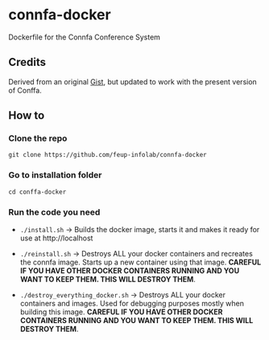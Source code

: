 # connfa-docker
Dockerfile for the Connfa Conference System

## Credits

Derived from an original [Gist](https://gist.github.com/evelyne24/dc2a5ae271d26422c3d02783168a6e82), but updated to work with the present version of Conffa.

## How to

### Clone the repo 

`git clone https://github.com/feup-infolab/connfa-docker`

### Go to installation folder

`cd conffa-docker`

### Run the code you need

 - `./install.sh` -> Builds the docker image, starts it and makes it ready for use at http://localhost

 - `./reinstall.sh` -> Destroys ALL your docker containers and recreates the connfa image. Starts up a new container using that image. **CAREFUL IF YOU HAVE OTHER DOCKER CONTAINERS RUNNING AND YOU WANT TO KEEP THEM. THIS WILL DESTROY THEM**.

 - `./destroy_everything_docker.sh` -> Destroys ALL your docker containers and images. Used for debugging purposes mostly when building this image. **CAREFUL IF YOU HAVE OTHER DOCKER CONTAINERS RUNNING AND YOU WANT TO KEEP THEM. THIS WILL DESTROY THEM**.
